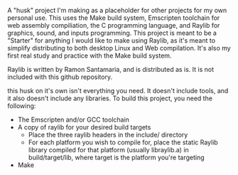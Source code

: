 A "husk" project I'm making as a placeholder for other projects for my own personal use. This uses the Make build system, Emscripten toolchain for web assembly compiliation, the C programming language, and Raylib for graphics, sound, and inputs programming. This project is meant to be a "Starter" for anything I would like to make using Raylib, as it's meant to simplify distributing to both desktop Linux and Web compilation. It's also my first real study and practice with the Make build system. 

Raylib is written by Ramon Santamaria, and is distributed as is. It is not included with this github repository.

this husk on it's own isn't everything you need. It doesn't include tools, and it also doesn't include any libraries. To build this project, you need the following:

- The Emscripten and/or GCC toolchain
- A copy of raylib for your desired build targets
    - Place the three raylib headers in the include/ directory
    - For each platform you wish to compile for, place the static Raylib library compiled for that platform (usually libraylib.a) in build/target/lib, where target is the platform you're targeting
- Make


